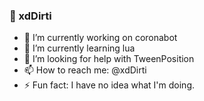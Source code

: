 ### 🍕 xdDirti
- 🔭 I’m currently working on coronabot
- 🌱 I’m currently learning lua
- 🤔 I’m looking for help with TweenPosition
- 📫 How to reach me: @xdDirti
- ⚡ Fun fact: I have no idea what I'm doing.
<!--
**xdDirti/xdDirti** is a ✨ _special_ ✨ repository because its `README.md` (this file) appears on your GitHub profile.

Here are some ideas to get you started:

- 🔭 I’m currently working on ...
- 🌱 I’m currently learning ...
- 👯 I’m looking to collaborate on ...
- 🤔 I’m looking for help with ...
- 💬 Ask me about ...
- 📫 How to reach me: ...
- 😄 Pronouns: ...
- ⚡ Fun fact: ...\
-->
